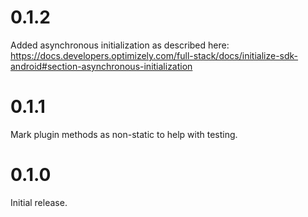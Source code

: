 # 0.1.2

Added asynchronous initialization as described here: https://docs.developers.optimizely.com/full-stack/docs/initialize-sdk-android#section-asynchronous-initialization

# 0.1.1

Mark plugin methods as non-static to help with testing.

# 0.1.0

Initial release.
